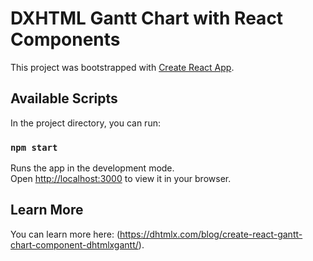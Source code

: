 # DXHTML Gantt Chart with React Components

This project was bootstrapped with [Create React App](https://github.com/facebook/create-react-app).

## Available Scripts

In the project directory, you can run:

### `npm start`

Runs the app in the development mode.\
Open [http://localhost:3000](http://localhost:3000) to view it in your browser.

## Learn More

You can learn more here: (https://dhtmlx.com/blog/create-react-gantt-chart-component-dhtmlxgantt/).

